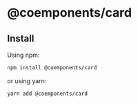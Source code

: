 # @coemponents/card

## Install

Using npm:

```sh
npm install @coemponents/card
```

or using yarn:

```sh
yarn add @coemponents/card
```
